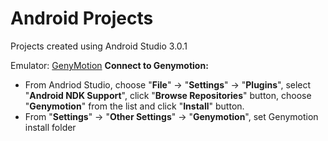 # Android Projects
Projects created using Android Studio 3.0.1

Emulator: [GenyMotion](https://www.genymotion.com/)
**Connect to Genymotion:**
- From Andriod Studio, choose "**File**" -> "**Settings**" -> "**Plugins**", select "**Android NDK Support**", click "**Browse Repositories**" button, choose "**Genymotion**" from the list and click "**Install**" button.
- From "**Settings**" -> "**Other Settings**" -> "**Genymotion**", set Genymotion install folder
